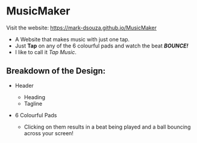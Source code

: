 # MusicMaker
Visit the website: https://mark-dsouza.github.io/MusicMaker

- A Website that makes music with just one tap.
- Just **Tap** on any of the 6 colourful pads and watch the beat __*BOUNCE!*__
- I like to call it *Tap Music*.

## Breakdown of the Design:
  - Header
    - Heading
    - Tagline

- 6 Colourful Pads
  - Clicking on them results in a beat being played and a ball bouncing across your screen!
